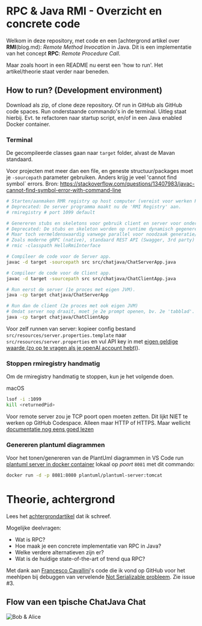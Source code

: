 # RPC & Java RMI - Overzicht en concrete code

Welkom in deze repository, met code en een [achtergrond artikel over **RMI**\(blog.md): *Remote Method Invocation* in Java. Dit is een implementatie van het concept **RPC**: *Remote Procedure Call*.

Maar zoals hoort in een README nu eerst een 'how to run'. Het artikel/theorie staat verder naar beneden.

## How to run? (Development environment)

Download als zip, of clone deze repository. Of run in GitHub als GitHub code spaces.
Run onderstaande commando's in de terminal.
Uitleg staat hierbij. Evt. te refactoren naar startup script, en/of in een Java enabled Docker container.

### Terminal

De gecompileerde classes gaan naar `target` folder, alvast de Mavan standaard.

Voor projecten met meer dan een file, en geneste structuur/packages moet je `-sourcepath` parameter gebruiken.
Anders krijg je veel 'cannot find symbol` errors.
Bron: https://stackoverflow.com/questions/13407983/javac-cannot-find-symbol-error-with-command-line

```bash
# Starten/aanmaken RMR registry op host computer (vereist voor werken RMI)
# Deprecated: De server programma maakt nu de 'RMI Registry' aan.
# rmiregistry # port 1099 default

# Genereren stubs en skeletons voor gebruik client en server voor onderlinge communicatie
# Deprecated: De stubs en skeleton worden op runtime dynamisch gegenereerd wanneer nodig,
# Maar toch vermeldenswaardig vanwege parallel voor noodzaak generatie/interface definitie in alternatieven van RMI
# Zoals moderne gRPC (native), standaard REST API (Swagger, 3rd party) of old skool SOAP (wsdl e.d.)
# rmic -classpath HelloRmiInterface

# Compileer de code voor de Server app.
javac -d target -sourcepath src src/chatjava/ChatServerApp.java

# Compileer de code voor de Client app.
javac -d target -sourcepath src src/chatjava/ChatClientApp.java

# Run eerst de server (1e proces met eigen JVM).
java -cp target chatjava/ChatServerApp

# Run dan de client (2e proces met ook eigen JVM)
# Omdat server nog draait, moet je 2e prompt openen, bv. 2e 'tabblad'.
java -cp target chatjava/ChatClientApp
```

Voor zelf runnen van server: kopieer config bestand `src/resources/server.properties.template` naar `src/resources/server.properties` en vul API key in met [eigen geldige waarde (zo op te vragen als je openAI account hebt)](https://platform.openai.com/account/api-keys)).

### Stoppen rmiregistry handmatig

Om de rmiregistry handmatig te stoppen, kun je het volgende doen.

macOS
```bash
lsof -i :1099
kill <returnedPid>
```

Voor remote server zou je TCP poort open moeten zetten. Dit lijkt NIET te werken op GitHub Codespace.
Alleen maar HTTP of HTTPS. Maar wellicht [documentatie nog eens goed lezen](https://docs.github.com/en/codespaces/developing-in-codespaces/forwarding-ports-in-your-codespace)

### Genereren plantuml diagrammen

Voor het tonen/genereren van de PlantUml diagrammen in VS Code run [plantuml  server in docker container](https://hub.docker.com/r/plantuml/plantuml-server) lokaal op *poort* `8081` met dit commando:

```bash
docker run -d -p 8081:8080 plantuml/plantuml-server:tomcat
```

# Theorie, achtergrond

Lees het [achtergrondartikel](blog.md) dat ik schreef.

Mogelijke deelvragen:

- Wat is RPC?
- Hoe maak je een concrete implementatie van RPC in Java?
- Welke verdere alternatieven zijn er?
- Wat is de huidige state-of-the-art of trend qua RPC?

Met dank aan [Francesco Cavallini](https://github.com/VR3ED/Java-RMI-Callback-sample)'s code die ik vond op GitHub voor het meehlpen bij debuggen van vervelende [Not Serializable probleem](https://stackoverflow.com/questions/11049810/rmi-notserializableexception-although-its-a-remote-object). Zie issue #3.

## Flow van een tpische ChatJava Chat

![Bob & Alice](http://www.plantuml.com/plantuml/proxy?cache=no&src=https://raw.github.com/plantuml/plantuml-server/master/src/main/webapp/resource/test2diagrams.txt)
